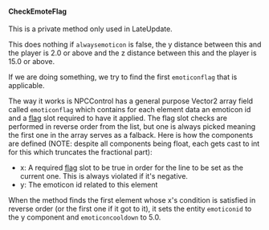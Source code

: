 #### CheckEmoteFlag
This is a private method only used in LateUpdate.

This does nothing if `alwaysemoticon` is false, the y distance between this and the player is 2.0 or above and the z distance between this and the player is 15.0 or above.

If we are doing something, we try to find the first `emoticonflag` that is applicable.

The way it works is NPCControl has a general purpose Vector2 array field called `emoticonflag` which contains for each element data an emoticon id and a [flag](../../Flags%20arrays/flags.md) slot required to have it applied. The flag slot checks are performed in reverse order from the list, but one is always picked meaning the first one in the array serves as a falback. Here is how the components are defined (NOTE: despite all components being float, each gets cast to int for this which truncates the fractional part):
- x: A required [flag](../../Flags%20arrays/flags.md) slot to be true in order for the line to be set as the current one. This is always violated if it's negative.
- y: The emoticon id related to this element

When the method finds the first element whose x's condition is satisfied in reverse order (or the first one if it got to it), it sets the entity `emoticonid` to the y component and `emoticoncooldown` to 5.0.